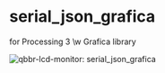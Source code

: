 # serial_json_grafica

for Processing 3 \w Grafica library

![qbbr-lcd-monitor: serial_json_grafica](https://i.imgur.com/fNQQKWq.png)
